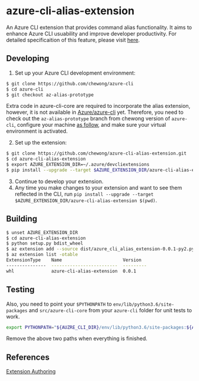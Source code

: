 # azure-cli-alias-extension
An Azure CLI extension that provides command alias functionality. It aims to enhance Azure CLI usuability and improve developer productivity. For detailed specificaition of this feature, please visit [here](https://gist.github.com/chewong/2afb67374d700b34015d146f63a79b15).

## Developing
1. Set up your Azure CLI development environment:
```bash
$ git clone https://github.com/chewong/azure-cli
$ cd azure-cli
$ git checkout az-alias-prototype
```
Extra code in azure-cli-core are required to incorporate the alias extension, however, it is not available in [Azure/azure-cli](https://github.com/Azure/azure-cli) yet. Therefore, you need to check out the `az-alias-prototype` branch from chewong version of `azure-cli`, configure your machine [as follow](https://github.com/Azure/azure-cli/blob/master/doc/configuring_your_machine.md#preparing-your-machine), and make sure your virtual environment is activated.

2. Set up the extension:
```bash
$ git clone https://github.com/chewong/azure-cli-alias-extension.git
$ cd azure-cli-alias-extension
$ export AZURE_EXTENSION_DIR=~/.azure/devcliextensions
$ pip install --upgrade --target $AZURE_EXTENSION_DIR/azure-cli-alias-extension $(pwd)
```
3. Continue to develop your extension.
4. Any time you make changes to your extension and want to see them reflected in the CLI, run `pip install --upgrade --target $AZURE_EXTENSION_DIR/azure-cli-alias-extension $(pwd)`.


## Building
```bash
$ unset AZURE_EXTENSION_DIR
$ cd azure-cli-alias-extension
$ python setup.py bdist_wheel
$ az extension add --source dist/azure_cli_alias_extension-0.0.1-py2.py3-none-any.whl --yes
$ az extension list -otable
ExtensionType    Name                       Version
---------------  -------------------------  ---------
whl              azure-cli-alias-extension  0.0.1
```

## Testing
 Also, you need to point your `$PYTHONPATH` to `env/lib/python3.6/site-packages` and `src/azure-cli-core` from your `azure-cli` folder for unit tests to work.

```bash
export PYTHONPATH="${AUZRE_CLI_DIR}/env/lib/python3.6/site-packages:${AUZRE_CLI_DIR}/src/azure-cli-core:${PYTHONPATH}"
```
Remove the above two paths when everything is finished.

## References
[Extension Authoring](https://github.com/Azure/azure-cli/blob/dev/doc/extensions/authoring.md)